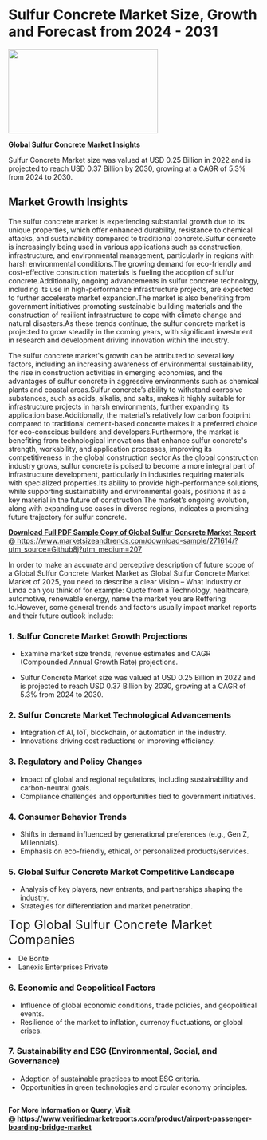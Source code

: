 <H1>Sulfur Concrete Market Size, Growth and Forecast from 2024 - 2031</H1><img class="aligncenter size-medium wp-image-584254" src="https://thirdeyenews.in/wp-content/uploads/2024/09/Global-Market-Research-300x168.jpeg" alt="" width="300" height="168" /><p><strong>Global&nbsp;<a href="https://www.marketsizeandtrends.com/download-sample/271614/?utm_source=Github8j?utm_medium=207">Sulfur Concrete Market</a> Insights</strong></p><p>Sulfur Concrete Market size was valued at USD 0.25 Billion in 2022 and is projected to reach USD 0.37 Billion by 2030, growing at a CAGR of 5.3% from 2024 to 2030.</p><p><h2>Market Growth Insights</h2> <p>The sulfur concrete market is experiencing substantial growth due to its unique properties, which offer enhanced durability, resistance to chemical attacks, and sustainability compared to traditional concrete.Sulfur concrete is increasingly being used in various applications such as construction, infrastructure, and environmental management, particularly in regions with harsh environmental conditions.The growing demand for eco-friendly and cost-effective construction materials is fueling the adoption of sulfur concrete.Additionally, ongoing advancements in sulfur concrete technology, including its use in high-performance infrastructure projects, are expected to further accelerate market expansion.The market is also benefiting from government initiatives promoting sustainable building materials and the construction of resilient infrastructure to cope with climate change and natural disasters.As these trends continue, the sulfur concrete market is projected to grow steadily in the coming years, with significant investment in research and development driving innovation within the industry.</p> <p><a href="#"></a></p> <p>The sulfur concrete market's growth can be attributed to several key factors, including an increasing awareness of environmental sustainability, the rise in construction activities in emerging economies, and the advantages of sulfur concrete in aggressive environments such as chemical plants and coastal areas.Sulfur concrete’s ability to withstand corrosive substances, such as acids, alkalis, and salts, makes it highly suitable for infrastructure projects in harsh environments, further expanding its application base.Additionally, the material’s relatively low carbon footprint compared to traditional cement-based concrete makes it a preferred choice for eco-conscious builders and developers.Furthermore, the market is benefiting from technological innovations that enhance sulfur concrete's strength, workability, and application processes, improving its competitiveness in the global construction sector.As the global construction industry grows, sulfur concrete is poised to become a more integral part of infrastructure development, particularly in industries requiring materials with specialized properties.Its ability to provide high-performance solutions, while supporting sustainability and environmental goals, positions it as a key material in the future of construction.The market’s ongoing evolution, along with expanding use cases in diverse regions, indicates a promising future trajectory for sulfur concrete.<p><a href="#"></p><p><span class=""><strong>Download Full PDF Sample Copy of Global Sulfur Concrete Market Report</strong> @ <a href="https://www.marketsizeandtrends.com/download-sample/271614/?utm_source=Github8j?utm_medium=207" target="_blank">https://www.marketsizeandtrends.com/download-sample/271614/?utm_source=Github8j?utm_medium=207</a></span></p><p>In order to make an accurate and perceptive description of future scope of a Global&nbsp;Sulfur Concrete Market Market as Global&nbsp;Sulfur Concrete Market Market of 2025, you need to describe a clear Vision &ndash; What Industry or Linda can you think of for example: Quote from a Technology, healthcare, automotive, renewable energy, name the market you are Reffering to.However, some general trends and factors usually impact market reports and their future outlook include:</p><h3>1.&nbsp;<strong>Sulfur Concrete Market Growth Projections</strong></h3><ul><li>Examine market size trends, revenue estimates and CAGR (Compounded Annual Growth Rate) projections.</li><li><p>Sulfur Concrete Market size was valued at USD 0.25 Billion in 2022 and is projected to reach USD 0.37 Billion by 2030, growing at a CAGR of 5.3% from 2024 to 2030.</p></li></ul><h3>2.&nbsp;<strong>Sulfur Concrete Market Technological Advancements</strong></h3><ul><li>Integration of AI, IoT, blockchain, or automation in the industry.</li><li>Innovations driving cost reductions or improving efficiency.</li></ul><h3>3.&nbsp;<strong>Regulatory and Policy Changes</strong></h3><ul><li>Impact of global and regional regulations, including sustainability and carbon-neutral goals.</li><li>Compliance challenges and opportunities tied to government initiatives.</li></ul><h3>4.&nbsp;<strong>Consumer Behavior Trends</strong></h3><ul><li>Shifts in demand influenced by generational preferences (e.g., Gen Z, Millennials).</li><li>Emphasis on eco-friendly, ethical, or personalized products/services.</li></ul><h3>5.&nbsp;<strong>Global Sulfur Concrete Market Competitive Landscape</strong></h3><ul><li>Analysis of key players, new entrants, and partnerships shaping the industry.</li><li>Strategies for differentiation and market penetration.</li></ul><p data-pm-slice="1 1 []"><span style="color: inherit; font-family: inherit; font-size: 25px;">Top Global Sulfur Concrete Market Companies</span></p><div class="" data-test-id=""><p><li>De Bonte</li><li> Lanexis Enterprises Private</li></p></div><h3>6.&nbsp;<strong>Economic and Geopolitical Factors</strong></h3><ul><li>Influence of global economic conditions, trade policies, and geopolitical events.</li><li>Resilience of the market to inflation, currency fluctuations, or global crises.</li></ul><h3>7.&nbsp;<strong>Sustainability and ESG (Environmental, Social, and Governance)</strong></h3><ul><li>Adoption of sustainable practices to meet ESG criteria.</li><li>Opportunities in green technologies and circular economy principles.</li></ul><h2><strong style="font-size: 14px;">For More Information or Query, Visit @&nbsp;</strong><a style="background-color: #ffffff; font-size: 14px;" href="https://www.marketsizeandtrends.com/report/sulfur-concrete-market/" target="_blank">https://www.verifiedmarketreports.com/product/airport-passenger-boarding-bridge-market</a></h2>